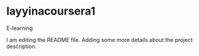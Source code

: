 # layyinacoursera1
E-learning

I am editing the README file. Adding some more details about the project description.
